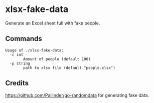 # xlsx-fake-data

Generate an Excel sheet full with fake people.

## Commands
```
Usage of ./xlsx-fake-data:
  -c int
        Amount of people (default 100)
  -p string
        path to xlsx file (default "people.xlsx")
```

## Credits
https://github.com/Pallinder/go-randomdata for generating fake data.
